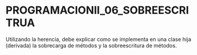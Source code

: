 # PROGRAMACIONII_06_SOBREESCRITRUA
Utilizando la herencia, debe explicar como se implementa en una clase hija (derivada) la sobrecarga de métodos y la sobreescritura de métodos.
